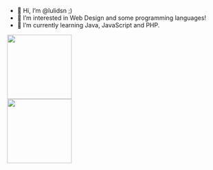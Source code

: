 - 👋 Hi, I’m @lulidsn ;)
- 👀 I’m interested in Web Design and some programming languages!
- 🌱 I’m currently learning Java, JavaScript and PHP.

<div>
<a href="https://github.com/lulidsn">
 <img height="150em" src="https://github-readme-stats.vercel.app/api?username=lulidsn&show_icons=true&theme=dracula&include_all_commits=true&count_private=true"/></br>
<img height="150em" src="https://github-readme-stats.vercel.app/api/top-langs/?username=lulidsn&layout=compact&langs_count=7&theme=dracula"/>

</div>
<!---
lulidsn/lulidsn is a ✨ special ✨ repository because its `README.md` (this file) appears on your GitHub profile.
You can click the Preview link to take a look at your changes.
--->
